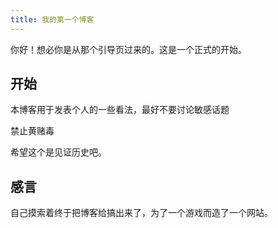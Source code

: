 ```yaml
---
title: 我的第一个博客
---
```

你好！想必你是从那个引导页过来的。这是一个正式的开始。

## 开始

本博客用于发表个人的一些看法，最好不要讨论敏感话题

禁止黄赌毒

希望这个是见证历史吧。

## 感言

自己摸索着终于把博客给搞出来了，为了一个游戏而造了一个网站。
